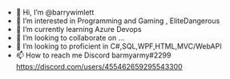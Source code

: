 - 👋 Hi, I’m @barrywimlett
- 👀 I’m interested in Programming and Gaming , EliteDangerous
- 🌱 I’m currently learning Azure Devops
- 💞️ I’m looking to collaborate on ...
- 💞️ I’m looking to proficient in C#,SQL,WPF,HTML,MVC/WebAPI
- 📫 How to reach me Discord barmyarmy#2299 https://discord.com/users/455462659295543300

<!---
barrywimlett/barrywimlett is a ✨ special ✨ repository because its `README.md` (this file) appears on your GitHub profile.
You can click the Preview link to take a look at your changes.
--->
